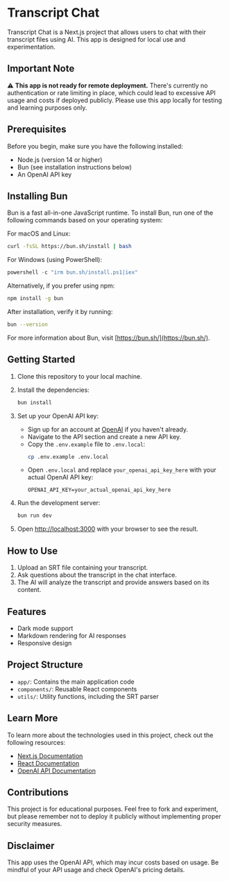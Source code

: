 # Transcript Chat

Transcript Chat is a Next.js project that allows users to chat with their transcript files using AI. This app is designed for local use and experimentation.

## Important Note

⚠️ **This app is not ready for remote deployment.** There's currently no authentication or rate limiting in place, which could lead to excessive API usage and costs if deployed publicly. Please use this app locally for testing and learning purposes only.

## Prerequisites

Before you begin, make sure you have the following installed:
- Node.js (version 14 or higher)
- Bun (see installation instructions below)
- An OpenAI API key

## Installing Bun

Bun is a fast all-in-one JavaScript runtime. To install Bun, run one of the following commands based on your operating system:

For macOS and Linux:
```bash
curl -fsSL https://bun.sh/install | bash
```

For Windows (using PowerShell):
```powershell
powershell -c "irm bun.sh/install.ps1|iex"
```

Alternatively, if you prefer using npm:
```bash
npm install -g bun
```

After installation, verify it by running:
```bash
bun --version
```

For more information about Bun, visit [https://bun.sh/](https://bun.sh/).

## Getting Started

1. Clone this repository to your local machine.

2. Install the dependencies:
   ```bash
   bun install
   ```

3. Set up your OpenAI API key:
   - Sign up for an account at [OpenAI](https://openai.com) if you haven't already.
   - Navigate to the API section and create a new API key.
   - Copy the `.env.example` file to `.env.local`:
     ```bash
     cp .env.example .env.local
     ```
   - Open `.env.local` and replace `your_openai_api_key_here` with your actual OpenAI API key:
     ```
     OPENAI_API_KEY=your_actual_openai_api_key_here
     ```

4. Run the development server:
   ```bash
   bun run dev
   ```

5. Open [http://localhost:3000](http://localhost:3000) with your browser to see the result.

## How to Use

1. Upload an SRT file containing your transcript.
2. Ask questions about the transcript in the chat interface.
3. The AI will analyze the transcript and provide answers based on its content.

## Features

- Dark mode support
- Markdown rendering for AI responses
- Responsive design

## Project Structure

- `app/`: Contains the main application code
- `components/`: Reusable React components
- `utils/`: Utility functions, including the SRT parser

## Learn More

To learn more about the technologies used in this project, check out the following resources:

- [Next.js Documentation](https://nextjs.org/docs)
- [React Documentation](https://reactjs.org/docs)
- [OpenAI API Documentation](https://platform.openai.com/docs)

## Contributions

This project is for educational purposes. Feel free to fork and experiment, but please remember not to deploy it publicly without implementing proper security measures.

## Disclaimer

This app uses the OpenAI API, which may incur costs based on usage. Be mindful of your API usage and check OpenAI's pricing details.